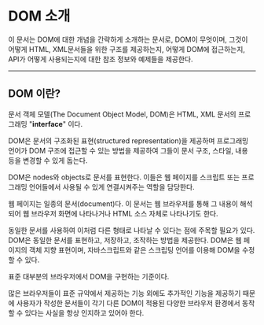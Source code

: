 # DOM 소개

이 문서는 DOM에 대한 개념을 간략하게 소개하는 문서로, DOM이 무엇이며, 그것이 어떻게 HTML, XML문서들을 위한 구조를 제공하는지, 어떻게 DOM에 접근하는지, API가 어떻게 사용되는지에 대한 참조 정보와 예제들을 제공한다.

---

## DOM 이란?

문서 객체 모델(The Document Object Model, DOM)은 HTML, XML 문서의 프로그래밍 "**interface**" 이다.

DOM은 문서의 구조화된 표현(structured representation)을 제공하며 프로그래밍 언어가 DOM 구조에 접근할 수 있는 방법을 제공하여 그들이 문서 구조, 스타일, 내용 등을 변경할 수 있게 돕는다.

DOM은 nodes와 objects로 문서를 표현한다. 이들은 웹 페이지를 스크립트 또는 프로그래밍 언어들에서 사용될 수 있게 연결시켜주는 역할을 담당한다.

웹 페이지는 일종의 문서(document)다. 이 문서는 웹 브라우저를 통해 그 내용이 해석되어 웹 브라우저 화면에 나타나거나 HTML 소스 자체로 나타나기도 한다.

동일한 문서를 사용하여 이처럼 다른 형태로 나타날 수 있다는 점에 주목할 필요가 있다.
DOM은 동일한 문서를 표현하고, 저장하고, 조작하는 방법을 제공한다.
DOM은 웹 페이지의 객체 지향 표현이며, 자바스크립트와 같은 스크립팅 언어를 이용해 DOM을 수정할 수 있다.

표준 대부분의 브라우저에서 DOM을 구현하는 기준이다.

많은 브라우저들이 표준 규약에서 제공하는 기능 외에도 추가적인 기능을 제공하기 때문에 사용자가 작성한 문서들이 각기 다른 DOM이 적용된 다양한 브라우저 환경에서 동작할 수 있다는 사실을 항상 인지하고 있어야 한다.
